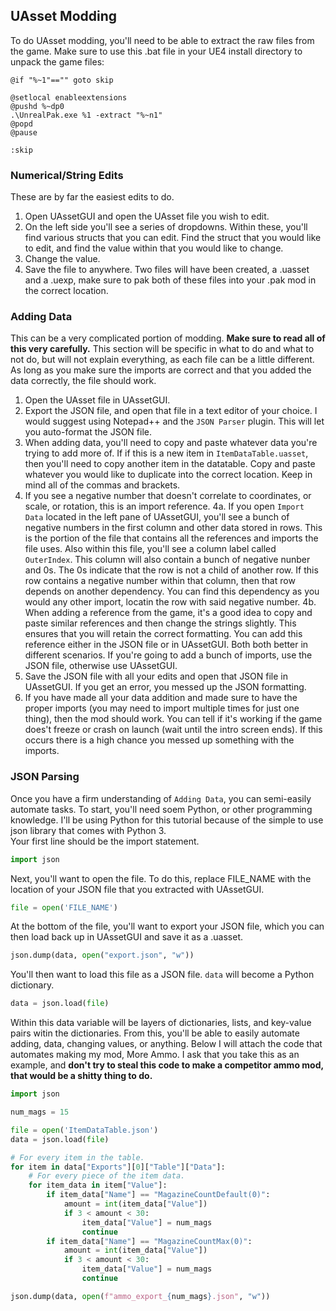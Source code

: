 ## UAsset Modding
To do  UAsset modding, you'll need to be able to extract the raw files from the game. Make sure to use this .bat file in your UE4 install directory to unpack the game files:
```batch
@if "%~1"=="" goto skip

@setlocal enableextensions
@pushd %~dp0
.\UnrealPak.exe %1 -extract "%~n1"
@popd
@pause

:skip
```

### Numerical/String Edits  
These are by far the easiest edits to do. 
1. Open UAssetGUI and open the UAsset file you wish to edit.
2. On the left side you'll see a series of dropdowns. Within these, you'll find various structs that you can edit. Find the struct that you would like to edit, and find the value within that you would like to change.
3. Change the value. 
4. Save the file to anywhere. Two files will have been created, a .uasset and a .uexp, make sure to pak both of these files into your .pak mod in the correct location.
	
### Adding Data  
This can be a very complicated portion of modding. **Make sure to read all of this very carefully.** This section will be specific in what to do and what to not do, but will not explain everything, as each file can be a little different. As long as you make sure the imports are correct and that you added the data correctly, the file should work.

1. Open the UAsset file in UAssetGUI.
2. Export the JSON file, and open that file in a text editor of your choice. I would suggest using Notepad++ and the `JSON Parser` plugin. This will let you auto-format the JSON file. 
3. When adding data, you'll need to copy and paste whatever data you're trying to add more of. If if this is a new item in `ItemDataTable.uasset`, then you'll need to copy another item in the datatable. Copy and paste whatever you would like to duplicate into the correct location. Keep in mind all of the commas and brackets.
4. If you see a negative number that doesn't correlate to coordinates, or scale, or rotation, this is an import reference. 
4a. If you open `Import Data` located in the left pane of UAssetGUI, you'll see a bunch of negative numbers in the first column and other data stored in rows. This is the portion of the file that contains all the references and imports the file uses. Also within this file, you'll see a column label called `OuterIndex`. This column will also contain a bunch of negative nunber and 0s. The 0s indicate that the row is not a child of another row. If this row contains a negative number within that column, then that row depends on another dependency. You can find this dependency as you would any other import, locatin the row with said negative number.
4b. When adding a reference from the game, it's a good idea to copy and paste similar references and then change the strings slightly. This ensures that you will retain the correct formatting. You can add this reference either in the JSON file or in UAssetGUI. Both both better in different scenarios. If you're going to add a bunch of imports, use the JSON file, otherwise use UAssetGUI.
5. Save the JSON file with all your edits and open that JSON file in UAssetGUI. If you get an error, you messed up the JSON formatting.
6. If you have made all your data addition and made sure to have the proper imports (you may need to import multiple times for just one thing), then the mod should work. You can tell if it's working if the game does't freeze or crash on launch (wait until the intro screen ends). If this occurs there is a high chance you messed up something with the imports.


### JSON Parsing
Once you have a firm understanding of `Adding Data`, you can semi-easily automate tasks. To start, you'll need soem Python, or other programming knowledge. I'll be using Python for this tutorial because of the simple to use json library that comes with Python 3.  
Your first line should be the import statement.
```python
import json
```
Next, you'll want to open the file. To do this, replace FILE_NAME with the location of your JSON file that you extracted with UAssetGUI.
```python
file = open('FILE_NAME')
```
At the bottom of the file, you'll want to export your JSON file, which you can then load back up in UAssetGUI and save it as a .uasset.
```python
json.dump(data, open("export.json", "w"))
```

You'll then want to load this file as a JSON file. `data` will become a Python dictionary.
```python
data = json.load(file)
```
Within this data variable will be layers of dictionaries, lists, and key-value pairs witin the dictionaries. From this, you'll be able to easily automate adding, data, changing values, or anything. Below I will attach the code that automates making my mod, More Ammo. I ask that you take this as an example, and **don't try to steal this code to make a competitor ammo mod, that would be a shitty thing to do.**  
```python
import json

num_mags = 15

file = open('ItemDataTable.json')
data = json.load(file)

# For every item in the table.
for item in data["Exports"][0]["Table"]["Data"]:
    # For every piece of the item data.
    for item_data in item["Value"]:
        if item_data["Name"] == "MagazineCountDefault(0)":
            amount = int(item_data["Value"])
            if 3 < amount < 30:
                item_data["Value"] = num_mags
                continue
        if item_data["Name"] == "MagazineCountMax(0)":
            amount = int(item_data["Value"])
            if 3 < amount < 30:
                item_data["Value"] = num_mags
                continue

json.dump(data, open(f"ammo_export_{num_mags}.json", "w"))

```

